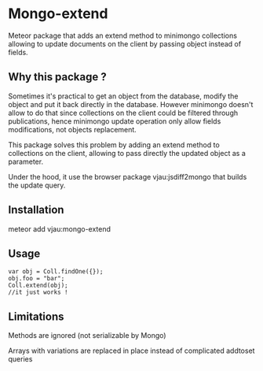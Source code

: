 # Mongo-extend

Meteor package that adds an extend method to minimongo collections allowing to update documents on the client by passing object instead of fields.

## Why this package ?

Sometimes it's practical to get an object from the database, modify the object and put it back directly in the database. However minimongo doesn't allow to do that since collections on the client could be filtered through publications, hence minimongo update operation only allow fields modifications, not objects replacement.

This package solves this problem by adding an extend method to collections on the client, allowing to pass directly the updated object as a parameter.

Under the hood, it use the browser package vjau:jsdiff2mongo that builds the update query.

## Installation

meteor add vjau:mongo-extend

## Usage

	var obj = Coll.findOne({});
	obj.foo = "bar";
	Coll.extend(obj);
	//it just works !

## Limitations

Methods are ignored (not serializable by Mongo)

Arrays with variations are replaced in place instead of complicated addtoset queries
